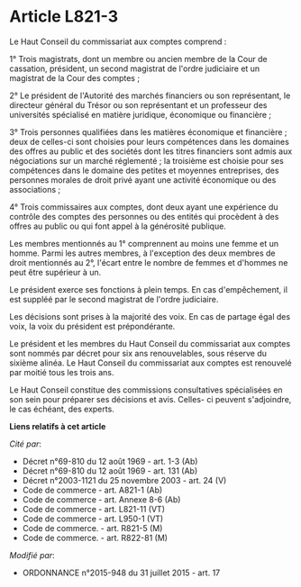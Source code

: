 # Article L821-3

Le Haut Conseil du commissariat aux comptes comprend : 

1° Trois magistrats, dont un membre ou ancien membre de la Cour de cassation, président, un second magistrat de l'ordre
judiciaire et un magistrat de la Cour des comptes ; 

2° Le président de l'Autorité des marchés financiers ou son représentant,        le directeur général du Trésor ou son
représentant et un professeur des universités spécialisé en matière juridique, économique ou financière ; 

3° Trois personnes qualifiées dans les matières économique et financière ; deux de celles-ci sont choisies pour leurs
compétences dans les domaines des offres au public et des sociétés dont les titres financiers sont admis aux négociations sur
un marché réglementé ; la troisième est choisie pour ses compétences dans le domaine des petites et moyennes entreprises, des
personnes morales de droit privé ayant une activité économique ou des associations ; 

4° Trois commissaires aux comptes, dont deux ayant une expérience du contrôle des comptes des personnes ou des entités qui
procèdent à des offres au public ou qui font appel à la générosité publique. 

Les membres mentionnés au 1° comprennent au moins une femme et un homme. Parmi les autres membres, à l'exception des deux
membres de droit mentionnés au 2°, l'écart entre le nombre de femmes et d'hommes ne peut être supérieur à un.  

Le président exerce ses fonctions à plein temps. En cas d'empêchement, il est suppléé par le second magistrat de l'ordre
judiciaire. 

Les décisions sont prises à la majorité des voix. En cas de partage égal des voix, la voix du président est prépondérante. 

Le président et les membres du Haut Conseil du commissariat aux comptes sont nommés par décret pour six ans renouvelables,
sous réserve du sixième alinéa. Le Haut Conseil du commissariat aux comptes est renouvelé par moitié tous les trois ans.

Le Haut Conseil constitue des commissions consultatives spécialisées en son sein pour préparer ses décisions et avis. Celles-
ci peuvent s'adjoindre, le cas échéant, des experts.

**Liens relatifs à cet article**

_Cité par_:

  - Décret n°69-810 du 12 août 1969 - art. 1-3 (Ab)
  - Décret n°69-810 du 12 août 1969 - art. 131 (Ab)
  - Décret n°2003-1121 du 25 novembre 2003 - art. 24 (V)
  - Code de commerce - art. A821-1 (Ab)
  - Code de commerce - art. Annexe 8-6 (Ab)
  - Code de commerce - art. L821-11 (VT)
  - Code de commerce - art. L950-1 (VT)
  - Code de commerce. - art. R821-5 (M)
  - Code de commerce. - art. R822-81 (M)

_Modifié par_:

  - ORDONNANCE n°2015-948 du 31 juillet 2015 - art. 17
